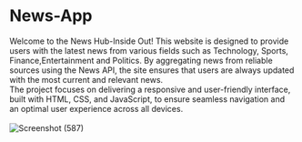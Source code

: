 # News-App
Welcome to the News Hub-Inside Out! This website is designed to provide users with the latest news from various fields such as Technology, Sports, Finance,Entertainment and Politics. By aggregating news from reliable sources using the News API, the site ensures that users are always updated with the most current and relevant news.
<br>
The project focuses on delivering a responsive and user-friendly interface, built with HTML, CSS, and JavaScript, to ensure seamless navigation and an optimal user experience across all devices.
<br>
<br>
![Screenshot (587)](https://github.com/user-attachments/assets/9fed782e-f34e-4400-833a-9b1f1f33b193)
